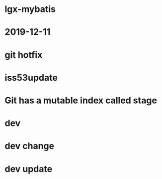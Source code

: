 # lgx-mybatis
# 2019-12-11
# git hotfix
# iss53update
# Git has a mutable index called stage
# dev
# dev change
# dev update

